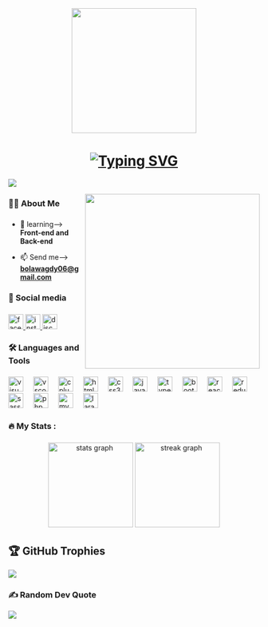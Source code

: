 <!--First photo-->
<div align="center">
    <img height="250" src="https://repository-images.githubusercontent.com/588181932/e36ec678-7984-4cdd-8e4c-a3932772ff8e"  />
  </div>

  <!--Welcome svg-->
  <h1 align="center">
    <a href="https://git.io/typing-svg"><img src="https://readme-typing-svg.herokuapp.com?font=Lilita+One&size=25&duration=3000&pause=1000&color=4FF7D9&center=true&vCenter=true&width=435&lines=Hello%2C+I'm+Bola+%F0%9F%91%8B...;Full+stack+developer+(+React+JS+-+PHP+)...;It's+awesome+to+have+you+here+%E2%9D%A4%EF%B8%8F...;Go+check+my+github+now+%F0%9F%98%8A" alt="Typing SVG" /></a>
  </h1>

  <!--Visit counter-->
  [![](https://visitcount.itsvg.in/api?id=BolaWagdy&label=Number%20of%20views&color=9&icon=5&pretty=true)](https://visitcount.itsvg.in)
  
  <!--Second photo-->
  <img align="right" height="350" src="https://five.sh/files/gif/colorful/5c956514e7612d430fdf2f3bb19c3438_7119e6dd_500.gif" />
  
  ###
  
  <h3 align="left">👩‍💻  About Me</h3>
  
  ###
  
  - 🌱 learning--> **Front-end and Back-end**
  
  - 📫 Send me--> **bolawagdy06@gmail.com**
  
  <h3 align="left">🧩   Social media</h3>
  
  ###
  
  <div align="left">
    <a href="https://www.facebook.com/bola.wagdy.79/?mibextid=ZbWKwL" target="_blank">
      <img src="https://img.shields.io/static/v1?message=Facebook&logo=facebook&label=&color=1877F2&logoColor=white&labelColor=&style=for-the-badge" height="30" alt="facebook logo"  />
    </a>
    <a href="https://www.instagram.com/_bola_wagdy_" target="_blank">
      <img src="https://img.shields.io/static/v1?message=Instagram&logo=instagram&label=&color=E4405F&logoColor=white&labelColor=&style=for-the-badge" height="30" alt="instagram logo"  />
    </a>
    <a href="http://Discordapp.com/users/621364857697992745" target="_blank">
      <img src="https://img.shields.io/static/v1?message=Discord&logo=discord&label=&color=7289DA&logoColor=white&labelColor=&style=for-the-badge" height="30" alt="discord logo"  />
    </a>
  </div>
  
  ###
  
  <h3 align="left">🛠   Languages and Tools</h3>
  
  ###
  
  <div align="left">
    <img src="https://cdn.jsdelivr.net/gh/devicons/devicon/icons/visualstudio/visualstudio-plain.svg" height="30" alt="visualstudio logo"  />
    <img width="12" />  
    <img src="https://cdn.jsdelivr.net/gh/devicons/devicon/icons/vscode/vscode-original.svg" height="30" alt="vscode logo"  />
    <img width="12" />
    <img src="https://cdn.jsdelivr.net/gh/devicons/devicon/icons/cplusplus/cplusplus-plain.svg" height="30" alt="cplusplus logo"  />
    <img width="12" />
    <img src="https://cdn.jsdelivr.net/gh/devicons/devicon/icons/html5/html5-original.svg" height="30" alt="html5 logo"  />
    <img width="12" />
    <img src="https://cdn.jsdelivr.net/gh/devicons/devicon/icons/css3/css3-original.svg" height="30" alt="css3 logo"  />
    <img width="12" />
    <img src="https://cdn.jsdelivr.net/gh/devicons/devicon/icons/javascript/javascript-original.svg" height="30" alt="javascript logo"  />
    <img width="12" />
    <img src="https://cdn.jsdelivr.net/gh/devicons/devicon/icons/typescript/typescript-original.svg" height="30" alt="typescript logo"  />
    <img width="12" />
    <img src="https://cdn.jsdelivr.net/gh/devicons/devicon/icons/bootstrap/bootstrap-original.svg" height="30" alt="bootstrap logo"  />
    <img width="12" />
    <img src="https://cdn.jsdelivr.net/gh/devicons/devicon/icons/react/react-original.svg" height="30" alt="react logo"  />
    <img width="12" />
    <img src="https://cdn.jsdelivr.net/gh/devicons/devicon/icons/redux/redux-original.svg" height="30" alt="redux logo"  />
    <img width="12" />
    <img src="https://cdn.jsdelivr.net/gh/devicons/devicon/icons/sass/sass-original.svg" height="30" alt="sass logo"  />
    <img width="12" />
    <img src="https://cdn.jsdelivr.net/gh/devicons/devicon/icons/php/php-plain.svg" height="30" alt="php logo"  />
    <img width="12" />
    <img src="https://cdn.jsdelivr.net/gh/devicons/devicon/icons/mysql/mysql-original.svg" height="30" alt="mysql logo"  />
    <img width="12" />
    <img src="https://cdn.jsdelivr.net/gh/devicons/devicon/icons/laravel/laravel-plain.svg" height="30" alt="laravel logo"  />
  </div>
  
  ###
  
  <h3 align="left">🔥   My Stats :</h3>
  
  ###
  
  <div align="center">
    <img src="https://github-readme-stats.vercel.app/api?username=BolaWagdy&hide_title=false&hide_rank=true&show_icons=true&include_all_commits=true&count_private=true&disable_animations=false&theme=radical&locale=en&hide_border=false&order=1" height="170" alt="stats graph"  />
    <img src="https://streak-stats.demolab.com?user=BolaWagdy&locale=en&mode=daily&theme=radical&hide_border=false&border_radius=5&order=3" height="170" alt="streak graph"  />
  </div>
  
  ###
  </div>
  
  ## 🏆 GitHub Trophies
  ![](https://github-profile-trophy.vercel.app/?username=BolaWagdy&theme=radical&no-frame=false&no-bg=true&margin-w=4)
  
  ### ✍️ Random Dev Quote
  ![](https://quotes-github-readme.vercel.app/api?type=horizontal&theme=radical)
  
